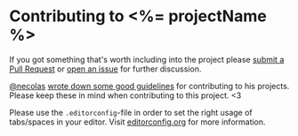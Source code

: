 # Contributing to <%= projectName %>

If you got something that's worth including into the project please [submit a Pull Request]() or [open an issue]() for further discussion.

[@necolas](https://github.com/necolas) [wrote down some good guidelines](https://github.com/necolas/issue-guidelines) for contributing to his projects. Please keep these in mind when contributing to this project. <3

Please use the `.editorconfig`-file in order to set the right usage of tabs/spaces in your editor. Visit [editorconfig.org](http://editorconfig.org/) for more information.
